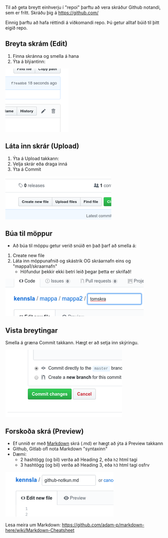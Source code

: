 Til að geta breytt einhverju í "repoi" þarftu að vera skráður Github notandi, sem er frítt. Skráðu þig á https://github.com/

Einnig þarftu að hafa réttindi á viðkomandi repo. Þú getur alltaf búið til þitt eigið repo.


## Breyta skrám (Edit)

1. Finna skránna og smella á hana
2. Ýta á blýantinn:

![edit](/images/2018-11-02_18-42-03.png)


## Láta inn skrár (Upload)
1. Ýta á Upload takkann:
2. Velja skrár eða draga inná
3. Ýta á Commit

![upload](/images/2018-11-02_18-31-12.png)

## Búa til möppur
* Að búa til möppu getur verið snúið en það þarf að smella á:
1. Create new file
1. Láta inn möppunafnið og skástrik OG skráarnafn eins og "mappa1/skraarnafn"
   * Höfundur þekkir ekki betri leið þegar þetta er skrifað!

![folders](/images/2018-11-02_18-57-14.png)
      

## Vista breytingar

Smella á græna Commit takkann. Hægt er að setja inn skýringu.

![mynd](/images/2018-11-02_18-43-49.png)


## Forskoða skrá (Preview)
* Ef unnið er með [Markdown](https://github.com/adam-p/markdown-here/wiki/Markdown-Cheatsheet) skrá (.md) er hægt að ýta á Preview takkann
* Github, Gitlab ofl nota Markdown "syntaxinn"
* Dæmi:
   * 2 hashtögg (og bil) verða að Heading 2, eða `h2` html tagi
   * 3 hashtögg (og bil) verða að Heading 3, eða `h3` html tagi osfrv

![preview](/images/2018-11-02_18-32-39.png)
   

Lesa meira um Markdown:
https://github.com/adam-p/markdown-here/wiki/Markdown-Cheatsheet



